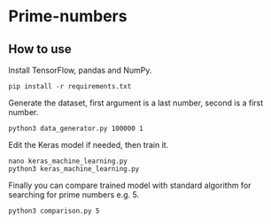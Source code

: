 # Prime-numbers
## How to use
Install TensorFlow, pandas and NumPy.
```
pip install -r requirements.txt
```
Generate the dataset, first argument is a last number, second is a first number.
```
python3 data_generator.py 100000 1
```
Edit the Keras model if needed, then train it.
```
nano keras_machine_learning.py
python3 keras_machine_learning.py
```
Finally you can compare trained model with standard algorithm for searching for prime numbers e.g. 5.
```
python3 comparison.py 5
```
